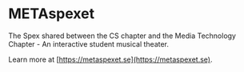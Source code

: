 # METAspexet

The Spex shared between the CS chapter and the Media Technology Chapter - An interactive student musical theater.

Learn more at [https://metaspexet.se](https://metaspexet.se).
